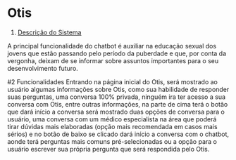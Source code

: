 # Otis
1. [Descrição do Sistema]()

  A principal funcionalidade do chatbot é auxiliar na educação sexual dos jovens 
que estão passando pelo período da puberdade e que, por conta da vergonha, deixam 
de se informar sobre assuntos importantes para o seu desenvolvimento futuro.

#2 Funcionalidades
 	Entrando na página inicial do Otis, será mostrado ao usuário algumas 
informações sobre Otis, como sua habilidade de responder suas perguntas, uma 
conversa 100% privada, ninguém ira ter acesso a sua conversa com Otis, entre outras 
informações, na parte de cima terá o botão que dará início a conversa será mostrado 
duas opções de conversa para o usuário, uma conversa com um médico especialista 
na área que poderá tirar dúvidas mais elaboradas (opção mais recomendada em 
casos mais sérios) e no botão de baixo se clicado dará início a conversa com o 
chatbot, aonde terá perguntas mais comuns pré-selecionadas ou a opção para o 
usuário escrever sua própria pergunta que será respondida pelo Otis.
